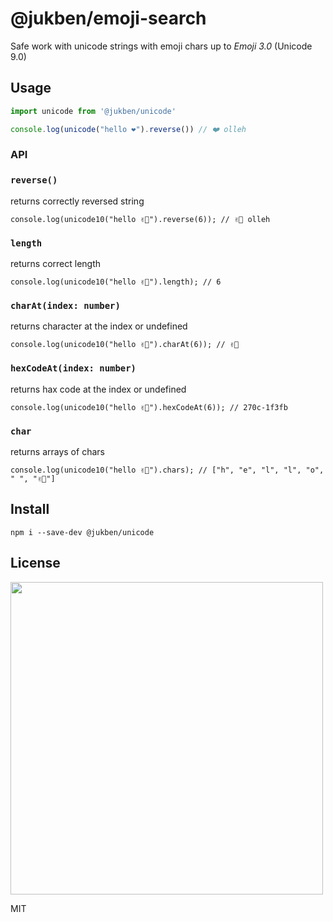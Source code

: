 # @jukben/emoji-search

Safe work with unicode strings with emoji chars up to *Emoji 3.0* (Unicode 9.0)

## Usage

```javascript
import unicode from '@jukben/unicode'

console.log(unicode("hello ❤️").reverse()) // ❤️ olleh
```

### API

### `reverse()`
returns correctly reversed string

`console.log(unicode10("hello ✌🏻").reverse(6)); // ✌🏻 olleh`
### `length`
returns correct length

`console.log(unicode10("hello ✌🏻").length); // 6`
### `charAt(index: number)`
returns character at the index or undefined

`console.log(unicode10("hello ✌🏻").charAt(6)); // ✌🏻`
### `hexCodeAt(index: number)`
returns hax code at the index or undefined

`console.log(unicode10("hello ✌🏻").hexCodeAt(6)); // 270c-1f3fb`
### `char`
returns arrays of chars

`console.log(unicode10("hello ✌🏻").chars); // ["h", "e", "l", "l", "o", " ", "✌🏻"]`

## Install

`npm i --save-dev @jukben/unicode`

## License

<img src="https://media.giphy.com/media/AuIvUrZpzBl04/giphy.gif" width="500">

MIT
